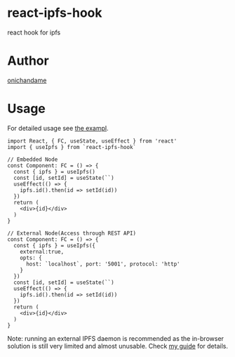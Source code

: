 # react-ipfs-hook

react hook for ipfs

# Author

[onichandame](https://onichandame.com)

# Usage

For detailed usage see [the exampl](./packages/example).

```typescriptreact
import React, { FC, useState, useEffect } from 'react'
import { useIpfs } from `react-ipfs-hook`

// Embedded Node
const Component: FC = () => {
  const { ipfs } = useIpfs()
  const [id, setId] = useState(``)
  useEffect(() => {
    ipfs.id().then(id => setId(id))
  })
  return (
    <div>{id}</div>
  )
}

// External Node(Access through REST API)
const Component: FC = () => {
  const { ipfs } = useIpfs({
    external:true,
    opts: {
      host: `localhost`, port: '5001', protocol: 'http'
    }
  })
  const [id, setId] = useState(``)
  useEffect(() => {
    ipfs.id().then(id => setId(id))
  })
  return (
    <div>{id}</div>
  )
}
```

Note: running an external IPFS daemon is recommended as the in-browser solution is still very limited and almost unusable. Check [my guide](https://onichandame.com/post/ipfs) for details.
